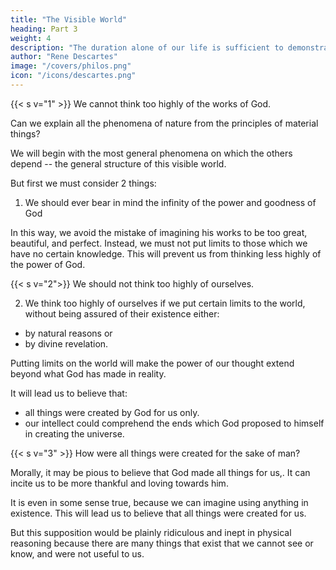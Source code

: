 ```yaml
---
title: "The Visible World"
heading: Part 3
weight: 4
description: "The duration alone of our life is sufficient to demonstrate the existence of God"
author: "Rene Descartes"
image: "/covers/philos.png"
icon: "/icons/descartes.png"
---
```




{{< s v="1" >}} We cannot think too highly of the works of God.

<!-- Having now ascertained certain principles of material things, which were sought, not by the prejudices of the senses, but by the light of reason, and which thus possess so great evidence that we cannot doubt of their truth, it remains for us to consider whether from these alone we can deduce the  -->

Can we explain all the phenomena of nature from the principles of material things? 

We will begin with the most general phenomena on which the others depend -- the general structure of this visible world.

But first we must consider 2 things:

1. We should ever bear in mind the infinity of the power and goodness of God

In this way, we avoid the mistake of imagining his works to be too great, beautiful, and perfect. Instead, we must not put limits to those which we have no certain knowledge. This will prevent us from thinking less highly of the power of God.


{{< s v="2">}} We should not think too highly of ourselves. 

2. We think too highly of ourselves if we put certain limits to the world, without being assured of their existence either:
- by natural reasons or
- by divine revelation.
<!-- beware lest, in our presumption, we imagine that the ends which God proposed to himself in the creation of the world are understood by us. -->

<!-- The second is, that we should beware of presum too highly of ourselves, as it seems we should do if we supposed , as if -->

Putting limits on the world will make the power of our thought extend beyond what God has made in reality.

It will lead us to believe that:
- all things were created by God for us only.
- our intellect could comprehend the ends which God proposed to himself in creating the universe.

<!-- ; but likewise still more if we persuaded ourselves that , or if we merely supposed that we could comprehend by the power of  -->


{{< s v="3" >}} How were all things were created for the sake of man?


Morally, it may be pious to believe that God made all things for us,. It can incite us to be more thankful and loving towards him.

It is even in some sense true, because we can imagine using anything in existence. This will lead us to believe that all things were created for us.

 <!-- there is no created thing of which we cannot make some use, if it be only that of exercising our mind in considering it, and honouring God on account of it, it is yet by no means probable that  in this way that God had no other end in their creation. -->

But this supposition would be plainly ridiculous and inept in physical reasoning because there are many things that exist that we cannot see or know, and were not useful to us.
 <!-- , for we do not doubt but that many things exist, or formerly existed and have now ceased to be, which were never seen or known by man, and were never of use to him. -->

